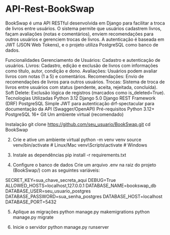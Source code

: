 # API-Rest-BookSwap

BookSwap é uma API RESTful desenvolvida em Django para facilitar a troca de livros entre usuários. O sistema permite que usuários cadastrem livros, façam avaliações (notas e comentários), enviem recomendações para outros usuários e gerenciem trocas de livros. A autenticação é baseada em JWT (JSON Web Tokens), e o projeto utiliza PostgreSQL como banco de dados.

Funcionalidades
Gerenciamento de Usuários: Cadastro e autenticação de usuários.
Livros: Cadastro, edição e exclusão de livros com informações como título, autor, condição e dono.
Avaliações: Usuários podem avaliar livros com notas (1 a 5) e comentários.
Recomendações: Envio de recomendações de livros para outros usuários.
Trocas: Sistema de troca de livros entre usuários com status (pendente, aceita, rejeitada, concluída).
Soft Delete: Exclusão lógica de registros (marcados como is_deleted=True).
Tecnologias Utilizadas
Python 3.12
Django 5.0
Django REST Framework (DRF)
PostgreSQL
Simple JWT para autenticação
drf-spectacular para documentação da API (Swagger/OpenAPI)
Pré-requisitos
Python 3.12+
PostgreSQL 16+
Git
Um ambiente virtual (recomendado)

Instalação
git clone https://github.com/seu_usuario/BookSwap.git
cd BookSwap

2. Crie e ative um ambiente virtual
python -m venv venv
source venv/bin/activate  # Linux/Mac
venv\Scripts\activate     # Windows

3. Instale as dependências
pip install -r requirements.txt

4. Configure o banco de dados
Crie um arquivo .env na raiz do projeto (BookSwap/) com as seguintes variáveis:

SECRET_KEY=sua_chave_secreta_aqui
DEBUG=True
ALLOWED_HOSTS=localhost,127.0.0.1
DATABASE_NAME=bookswap_db
DATABASE_USER=seu_usuario_postgres
DATABASE_PASSWORD=sua_senha_postgres
DATABASE_HOST=localhost
DATABASE_PORT=5432

5. Aplique as migrações
python manage.py makemigrations
python manage.py migrate

6. Inicie o servidor
python manage.py runserver
